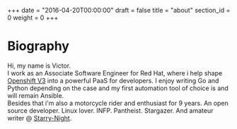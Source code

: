 +++
date = "2016-04-20T00:00:00"
draft = false
title = "about"
section_id = 0
weight = 0
+++

# Biography

Hi, my name is Victor.   
I work as an Associate Software Engineer for Red Hat, where i help shape
[Openshift V3](https://github.com/openshift/origin) into a powerful PaaS for
developers. I enjoy writing Go and Python depending on the case and my first
automation tool of choice is and will remain Ansible.   
Besides that i'm also a motorcycle rider and enthusiast for 9 years. An open
source developer. Linux lover. INFP. Pantheist. Stargazer. And amateur writer @ [Starry-Night](http://pi-victor.github.io/starry-night).
